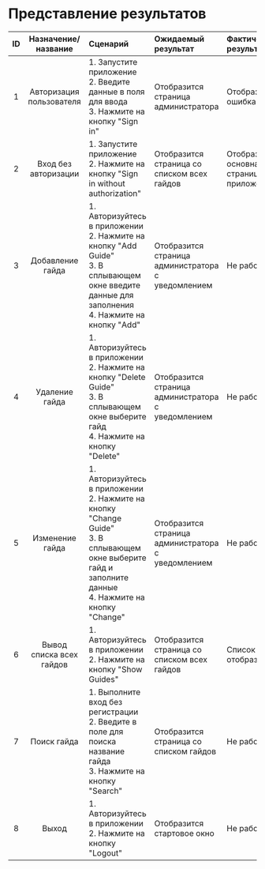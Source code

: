 # Представление результатов

| ID | Назначение/название | Сценарий | Ожидаемый результат | Фактический результат | Оценка |
|:---:|:---:|:---|:---|:---|:---|
| 1 | Авторизация пользователя | 1. Запустите приложение <br>2. Введите данные в поля для ввода  <br>3. Нажмите на кнопку "Sign in" | Отобразится страница администратора | Отобразилась ошибка | Задание не выполнено |
| 2 | Вход без авторизации | 1. Запустите приложение <br>2. Нажмите на кнопку "Sign in without authorization" | Отобразится страница со списком всех гайдов | Отобразилась основная страница приложения | Задание выполнено |
| 3 | Добавление гайда | 1. Авторизуйтесь в приложении <br>2. Нажмите на кнопку "Add Guide" <br>3. В сплывающем окне введите данные для заполнения <br>4. Нажмите на кнопку "Add" | Отобразится страница администратора с уведомлением | Не работает | Задание не выполнено |
| 4 | Удаление гайда |  1. Авторизуйтесь в приложении <br>2. Нажмите на кнопку "Delete Guide" <br>3. В сплывающем окне выберите гайд <br>4. Нажмите на кнопку "Delete" |  Отобразится страница администратора с уведомлением | Не работает | Задание не выполнено |
| 5 | Изменение гайда |  1. Авторизуйтесь в приложении <br>2. Нажмите на кнопку "Change Guide" <br>3. В сплывающем окне выберите гайд и заполните данные <br>4. Нажмите на кнопку "Change" | Отобразится страница администратора с уведомлением | Не работает | Задание не выполнено |
| 6 | Вывод списка всех гайдов | 1. Авторизуйтесь в приложении <br>2. Нажмите на кнопку "Show Guides" | Отобразится страница cо списком всех гайдов | Список отобразился | Задание выполнено |
| 7 | Поиск гайда | 1. Выполните вход без регистрации <br>2. Введите в поле для поиска название гайда <br>3. Нажмите на кнопку "Search" | Отобразится страница со списком гайдов | Не работает | Задание не выполнено |
| 8 | Выход | 1. Авторизуйтесь в приложении <br>2. Нажмите на кнопку "Logout" | Отобразится стартовое окно  | Не работает | Задание не выполнено |
